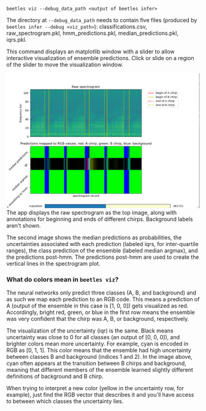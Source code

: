 
`beetles viz --debug_data_path <output of beetles infer>`

The directory at `--debug_data_path` needs to contain five files 
(produced by `beetles infer --debug <viz_path>`): classifications.csv,
raw_spectrogram.pkl, hmm_predictions.pkl, median_predictions.pkl, iqrs.pkl. 


This command displays an matplotlib window with a slider to allow interactive
visualization of ensemble predictions. Click or slide on a region of the slider
to move the visualization window.

![App from beetles viz.](https://github.com/TravisWheelerLab/beetles-cnn/blob/main/beetles/resources/example_inference_image.png)
The app displays the raw spectrogram as the top image, along with annotations
for beginning and ends of different chirps. Background labels aren't shown.

The second image shows the median predictions as probabilities, the
uncertainties associated with each prediction (labeled iqrs, for inter-quartile
ranges), the class prediction of the ensemble (labeled median
argmax), and the predictions post-hmm. The predictions post-hmm are used to
create the vertical lines in the spectrogram plot.

### What do colors mean in `beetles viz`?

The neural networks only predict three classes (A, B, and background) and as
such we map each prediction to an RGB code. This means a prediction of A (output
of the ensemble in this case is [1, 0, 0]) gets visualized as red. Accordingly,
bright red, green, or blue in the first row means the ensemble was very
confident that the chirp was A, B, or background, respectively.

The visualization of the uncertainty (iqr) is the same. Black means uncertainty
was close to 0 for all classes (an output of [0, 0, 0]), and brighter colors
mean more uncertainty. For example, cyan is encoded in RGB as [0, 1, 1]. This
color means that the ensemble had high uncertainty between classes B and
background (indices 1 and 2). In the image above, cyan often appears at the
transition between B chirps and background, meaning that different members of
the ensemble learned slightly different definitions of background and B chirp.

When trying to interpret a new color (yellow in the uncertainty row, for
example), just find the RGB vector that describes it and you'll have access to
between which classes the uncertainty lies.

